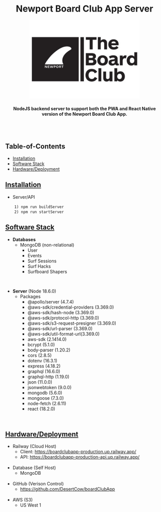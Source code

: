 <div align="center">
<h1>Newport Board Club App Server</h1>
 <p align="center">
  <img src="./Dev_Docs/BOARD_CLUB_LOGO_1.jpg" width="350" height="250" alt="Demo 1")
</p>
<h4>NodeJS backend server to support both the PWA and React Native version of the Newport Board Club App.</h4>
</div>

<br>
<br>

## Table-of-Contents

* [Installation](#installation)
* [Software Stack](#softwarestack)
* [Hardware/Deployment](#hardwaredeploy)


## [Installation](#table-of-contents)

* Server/API
```
    1) npm run buildServer
    2) npm run startServer
```

## [Software Stack](#table-of-contents)

* **Databases**
  * MongoDB (non-relational)
    * User
    * Events
    * Surf Sessions
    * Surf Hacks
    * Surfboard Shapers

<br>

* **Server** (Node 18.6.0)
  * Packages
    * @apollo/server (4.7.4)
    * @aws-sdk/credential-providers (3.369.0)
    * @aws-sdk/hash-node (3.369.0)
    * @aws-sdk/protocol-http (3.369.0)
    * @aws-sdk/s3-request-presigner (3.369.0)
    * @aws-sdk/url-parser (3.369.0)
    * @aws-sdk/util-format-url(3.369.0)
    * aws-sdk (2.1414.0)
    * bcrypt (5.1.0)
    * body-parser (1.20.2)
    * cors (2.8.5)
    * dotenv (16.3.1)
    * express (4.18.2)
    * graphql (16.6.0)
    * graphql-http (1.19.0)
    * json (11.0.0)
    * jsonwebtoken (9.0.0)
    * mongodb (5.6.0)
    * mongoose (7.3.0)
    * node-fetch (2.6.11)
    * react (18.2.0)

<br>

## [Hardware/Deployment](#table-of-contents)

* Railway (Cloud Host)
  * Client: https://boardclubapp-production.up.railway.app/
  * API: https://boardclubapp-production-api.up.railway.app/
  <br>
* Database (Self Host)
  * MongoDB
  <br>
* GitHub (Verison Control)
  * https://github.com/DesertCow/boardClubApp
  <br>
* AWS (S3)
  * US West 1

<br>
<br>